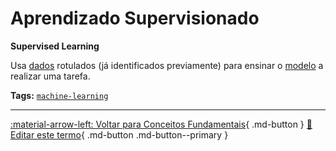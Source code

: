 # Aprendizado Supervisionado

**Supervised Learning**

Usa [dados](../conceitos-fundamentais/dados.md) rotulados (já identificados previamente) para ensinar o [modelo](../conceitos-fundamentais/modelo.md) a realizar uma tarefa.


**Tags:** [`machine-learning`](../tags.md#machine-learning)

---

[:material-arrow-left: Voltar para Conceitos Fundamentais](index.md){ .md-button }
[📝 Editar este termo](https://github.com/seu-usuario/glossario-ia/edit/main/glossario.yaml){ .md-button .md-button--primary }
